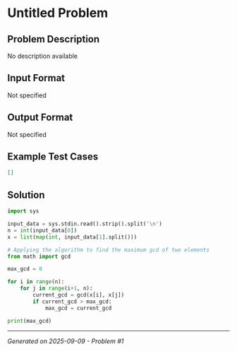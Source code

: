 # Untitled Problem

## Problem Description
No description available

## Input Format
Not specified

## Output Format
Not specified

## Example Test Cases
```json
[]
```

## Solution
```python
import sys

input_data = sys.stdin.read().strip().split('\n')
n = int(input_data[0])
x = list(map(int, input_data[1].split()))

# Applying the algorithm to find the maximum gcd of two elements
from math import gcd

max_gcd = 0

for i in range(n):
    for j in range(i+1, n):
        current_gcd = gcd(x[i], x[j])
        if current_gcd > max_gcd:
            max_gcd = current_gcd

print(max_gcd)
```

---
*Generated on 2025-09-09 - Problem #1*